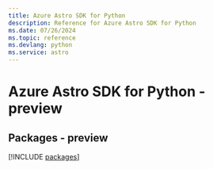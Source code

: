 ```yaml
---
title: Azure Astro SDK for Python
description: Reference for Azure Astro SDK for Python
ms.date: 07/26/2024
ms.topic: reference
ms.devlang: python
ms.service: astro
---
```

# Azure Astro SDK for Python - preview
## Packages - preview
[!INCLUDE [packages](astro-index.md)]